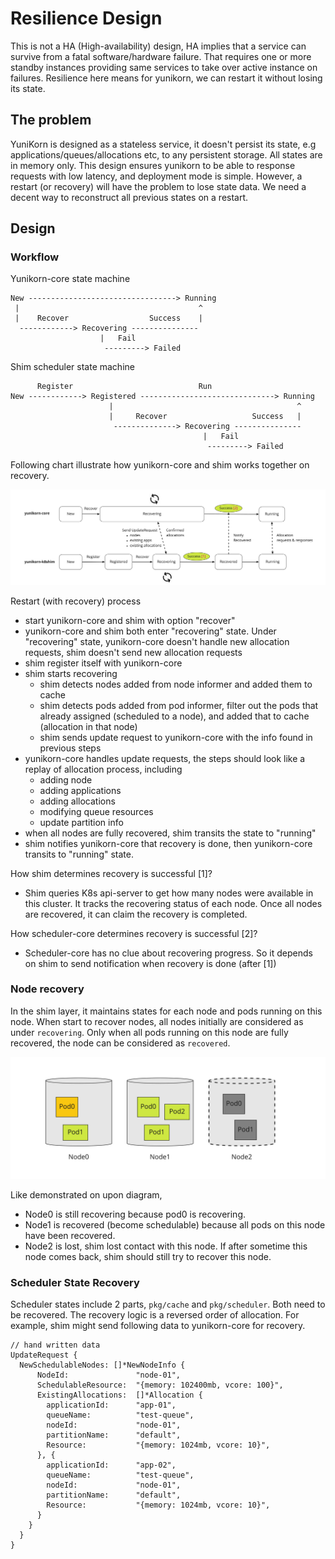# Resilience Design

This is not a HA (High-availability) design, HA implies that a service can
survive from a fatal software/hardware failure. That requires one or more
standby instances providing same services to take over active instance on failures.
Resilience here means for yunikorn, we can restart it without losing its state.

## The problem

YuniKorn is designed as a stateless service, it doesn't persist its state, e.g
applications/queues/allocations etc, to any persistent storage. All states are
in memory only. This design ensures yunikorn to be able to response requests with
low latency, and deployment mode is simple. However, a restart (or recovery) will
have the problem to lose state data. We need a decent way to reconstruct all
previous states on a restart.

## Design

### Workflow

Yunikorn-core state machine

```
New ---------------------------------> Running
 |                                        ^
 |    Recover                  Success    |
  ------------> Recovering ---------------
                    |   Fail
                     ---------> Failed
```

Shim scheduler state machine

```
      Register                            Run
New ------------> Registered ------------------------------> Running
                      |                                         ^
                      |     Recover                   Success   |
                       --------------> Recovering ---------------
                                           |   Fail
                                            ---------> Failed
```

Following chart illustrate how yunikorn-core and shim works together on recovery.

![Workflow](./resilience-workflow.jpg)

Restart (with recovery) process
- start yunikorn-core and shim with option "recover"
- yunikorn-core and shim both enter "recovering" state. Under "recovering" state, yunikorn-core doesn't handle new allocation requests, shim doesn't send new allocation requests
- shim register itself with yunikorn-core
- shim starts recovering
  - shim detects nodes added from node informer and added them to cache
  - shim detects pods added from pod informer, filter out the pods that already assigned (scheduled to a node), and added that to cache (allocation in that node)
  - shim sends update request to yunikorn-core with the info found in previous steps
- yunikorn-core handles update requests, the steps should look like a replay of allocation process, including
  - adding node
  - adding applications
  - adding allocations
  - modifying queue resources
  - update partition info
- when all nodes are fully recovered, shim transits the state to "running"
- shim notifies yunikorn-core that recovery is done, then yunikorn-core transits to "running" state.

How shim determines recovery is successful [1]?
- Shim queries K8s api-server to get how many nodes were available in this cluster. It tracks the recovering status of each node. Once all nodes are recovered, it can claim the recovery is completed.

How scheduler-core determines recovery is successful [2]?
- Scheduler-core has no clue about recovering progress. So it depends on shim to send notification when recovery is done (after [1])

### Node recovery

In the shim layer, it maintains states for each node and pods running on this node. When start to recover nodes,
all nodes initially are considered as under `recovering`. Only when all pods running on this node are fully recovered,
the node can be considered as `recovered`.

![node-recovery](./resilience-node-recovery.jpg)

Like demonstrated on upon diagram,

- Node0 is still recovering because pod0 is recovering.
- Node1 is recovered (become schedulable) because all pods on this node have been recovered.
- Node2 is lost, shim lost contact with this node. If after sometime this node comes back, shim should still try to recover this node.

### Scheduler State Recovery

Scheduler states include 2 parts, `pkg/cache` and `pkg/scheduler`. Both need to be recovered.
The recovery logic is a reversed order of allocation. For example, shim might send following data
to yunikorn-core for recovery.

```
// hand written data
UpdateRequest {
  NewSchedulableNodes: []*NewNodeInfo {
      NodeId:               "node-01",
      SchedulableResource:  "{memory: 102400mb, vcore: 100}",
      ExistingAllocations:  []*Allocation {
        applicationId:      "app-01",
        queueName:          "test-queue",
        nodeId:             "node-01",
        partitionName:      "default",
        Resource:           "{memory: 1024mb, vcore: 10}",
      }, {
        applicationId:      "app-02",
        queueName:          "test-queue",
        nodeId:             "node-01",
        partitionName:      "default",
        Resource:           "{memory: 1024mb, vcore: 10}",
      }
    }
  }
}

```


